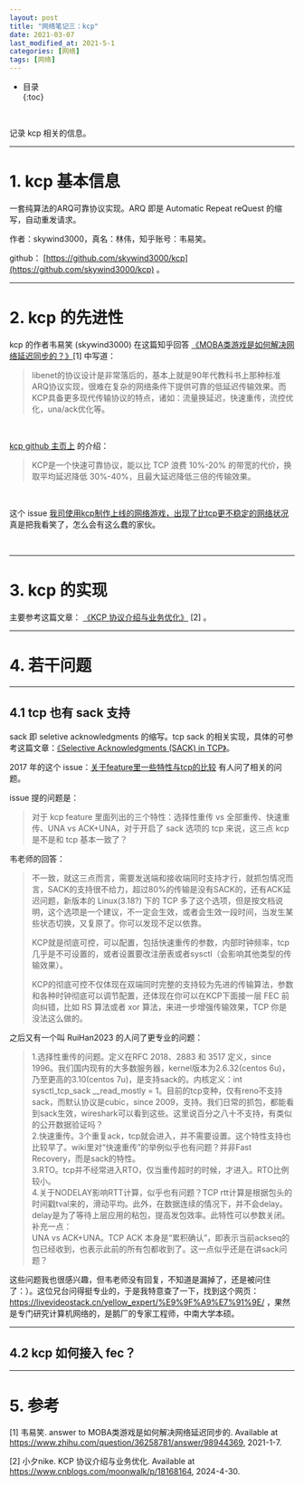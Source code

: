 ```yaml
---
layout: post
title: "网络笔记三：kcp"
date: 2021-03-07
last_modified_at: 2021-5-1
categories: [网络]
tags: [网络]
---
```


* 目录  
{:toc}
<br/> 

记录 kcp 相关的信息。  

---

# 1. kcp 基本信息

一套纯算法的ARQ可靠协议实现。ARQ 即是 Automatic Repeat reQuest 的缩写，自动重发请求。  

作者：skywind3000，真名：林伟，知乎账号：韦易笑。  

github： [https://github.com/skywind3000/kcp](https://github.com/skywind3000/kcp) 。   

---

# 2. kcp 的先进性

kcp 的作者韦易笑 (skywind3000) 在这篇知乎回答 [《MOBA类游戏是如何解决网络延迟同步的？》](https://www.zhihu.com/question/36258781/answer/98944369)[1] 中写道：   

>libenet的协议设计是非常落后的，基本上就是90年代教科书上那种标准ARQ协议实现，很难在复杂的网络条件下提供可靠的低延迟传输效果。而KCP具备更多现代传输协议的特点，诸如：流量换延迟，快速重传，流控优化，una/ack优化等。  

<br/>

[kcp github 主页上](https://github.com/skywind3000/kcp) 的介绍：  
>KCP是一个快速可靠协议，能以比 TCP 浪费 10%-20% 的带宽的代价，换取平均延迟降低 30%-40%，且最大延迟降低三倍的传输效果。  

<br/>

这个 issue [我司使用kcp制作上线的网络游戏，出现了比tcp更不稳定的网络状况](https://github.com/skywind3000/kcp/issues/100) 真是把我看笑了，怎么会有这么蠢的家伙。  

<br/>

     

---

# 3. kcp 的实现

主要参考这篇文章： [《KCP 协议介绍与业务优化》](https://www.cnblogs.com/moonwalk/p/18168164) [2] 。  


---

# 4. 若干问题

---

## 4.1 tcp 也有 sack 支持

sack 即 seletive acknowledgments 的缩写。tcp sack 的相关实现，具体的可参考这篇文章：[《Selective Acknowledgments (SACK) in TCP》](https://www.geeksforgeeks.org/selective-acknowledgments-sack-in-tcp/)。   

2017 年的这个 issue：[关于feature里一些特性与tcp的比较](https://github.com/skywind3000/kcp/issues/63) 有人问了相关的问题。  

issue 提的问题是：  

>对于 kcp feature 里面列出的三个特性：选择性重传 vs 全部重传、快速重传、UNA vs ACK+UNA，对于开启了 sack 选项的 tcp 来说，这三点 kcp 是不是和 tcp 基本一致了？   

韦老师的回答：  

>不一致，就这三点而言，需要发送端和接收端同时支持才行，就抓包情况而言，SACK的支持很不给力，超过80%的传输是没有SACK的，还有ACK延迟问题，新版本的 Linux(3.18?) 下的 TCP 多了这个选项，但是按文档说明，这个选项是一个建议，不一定会生效，或者会生效一段时间，当发生某些状态切换，又复原了。你可以发现不足以依靠。    
>
>KCP就是彻底可控，可以配置，包括快速重传的参数，内部时钟频率，tcp几乎是不可设置的，或者设置要改注册表或者sysctl（会影响其他类型的传输效果）。  
>
>KCP的彻底可控不仅体现在双端同时完整的支持较为先进的传输算法，参数和各种时钟彻底可以调节配置，还体现在你可以在KCP下面接一层 FEC 前向纠错，比如 RS 算法或者 xor 算法，来进一步增强传输效果，TCP 你是没法这么做的。  


之后又有一个叫 RuiHan2023 的人问了更专业的问题：   

>1.选择性重传的问题。定义在RFC 2018、2883 和 3517 定义，since 1996。我们国内现有的大多数服务器，kernel版本为2.6.32(centos 6u)，乃至更高的3.10(centos 7u)，是支持sack的。内核定义：int sysctl_tcp_sack __read_mostly = 1。目前的tcp变种，仅有reno不支持sack，而默认协议是cubic，since 2009，支持。我们日常的抓包，都能看到sack生效，wireshark可以看到这些。这里说百分之八十不支持，有类似的公开数据验证吗？   
>2.快速重传。3个重复ack，tcp就会进入，并不需要设置。这个特性支持也比较早了。wiki里对“快速重传”的举例似乎也有问题？并非Fast Recovery，而是sack的特性。   
>3.RTO。tcp并不经常进入RTO，仅当重传超时的时候，才进入。RTO比例较小。   
>4.关于NODELAY影响RTT计算，似乎也有问题？TCP rtt计算是根据包头的时间戳tval来的，滑动平均。此外，在数据连续的情况下，并不会delay。delay是为了等待上层应用的粘包，提高发包效率。此特性可以参数关闭。   
>补充一点：  
>UNA vs ACK+UNA。TCP ACK 本身是“累积确认”，即表示当前ackseq的包已经收到，也表示此前的所有包都收到了。这一点似乎还是在讲sack问题？   


这些问题我也很感兴趣，但韦老师没有回复，不知道是漏掉了，还是被问住了：）。这位兄台问得挺专业的，于是我特意查了一下，找到这个网页：https://livevideostack.cn/yellow_expert/%E9%9F%A9%E7%91%9E/ ，果然是专门研究计算机网络的，是鹅厂的专家工程师，中南大学本硕。   

---

## 4.2 kcp 如何接入 fec？ 

---

# 5. 参考

[1] 韦易笑. answer to MOBA类游戏是如何解决网络延迟同步的. Available at https://www.zhihu.com/question/36258781/answer/98944369, 2021-1-7.  

[2] 小夕nike. KCP 协议介绍与业务优化. Available at https://www.cnblogs.com/moonwalk/p/18168164, 2024-4-30.  